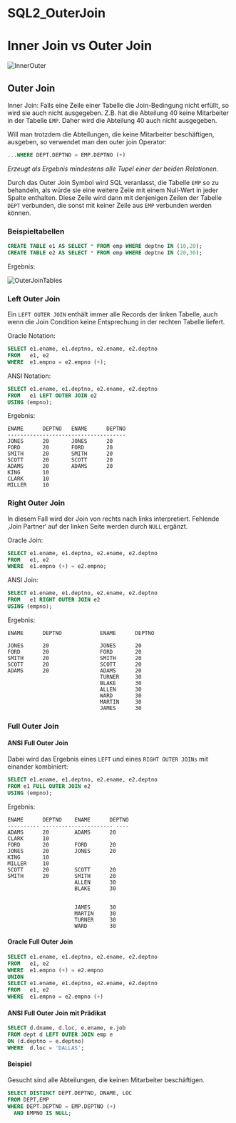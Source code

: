 # SQL2_OuterJoin

# Inner Join vs Outer Join

![InnerOuter](InnerOuter.png)

## Outer Join

Inner Join: Falls eine Zeile einer Tabelle die Join-Bedingung nicht erfüllt, so wird sie auch nicht ausgegeben. Z.B. hat die Abteilung 40 keine Mitarbeiter in der Tabelle `EMP`. Daher wird die Abteilung 40 auch nicht ausgegeben.

Will man trotzdem die Abteilungen, die keine Mitarbeiter beschäftigen, ausgeben, so verwendet man den outer join Operator:

```sql
...WHERE DEPT.DEPTNO = EMP.DEPTNO (+)
```

*Erzeugt als Ergebnis mindestens alle Tupel einer der beiden Relationen.*

Durch das Outer Join Symbol wird SQL veranlasst, die Tabelle `EMP` so zu behandeln, als würde sie eine weitere Zeile mit einem Null-Wert in jeder Spalte enthalten. Diese Zeile wird dann mit denjenigen Zeilen der Tabelle `DEPT` verbunden, die sonst mit keiner Zeile aus `EMP` verbunden werden können.

### Beispieltabellen

```sql
CREATE TABLE e1 AS SELECT * FROM emp WHERE deptno IN (10,20);
CREATE TABLE e2 AS SELECT * FROM emp WHERE deptno IN (20,30);
```

Ergebnis:

![OuterJoinTables](OuterJoinTables.png)

### Left Outer Join

Ein `LEFT OUTER JOIN` enthält immer alle Records der linken Tabelle, auch wenn die Join Condition keine Entsprechung in der rechten Tabelle liefert.

Oracle Notation:

```sql
SELECT e1.ename, e1.deptno, e2.ename, e2.deptno
FROM   e1, e2
WHERE  e1.empno = e2.empno (+);
```

ANSI Notation:

```sql
SELECT e1.ename, e1.deptno, e2.ename, e2.deptno
FROM   e1 LEFT OUTER JOIN e2
USING (empno);
```

Ergebnis:

```
ENAME      DEPTNO   ENAME      DEPTNO    
------------------------------------- 
JONES      20       JONES      20       
FORD       20       FORD       20        
SMITH      20       SMITH      20        
SCOTT      20       SCOTT      20        
ADAMS      20       ADAMS      20        
KING       10                           
CLARK      10                            
MILLER     10    
```

### Right Outer Join

In diesem Fall wird der Join von rechts nach links interpretiert. Fehlende ‚Join Partner‘ auf der linken Seite werden durch `NULL` ergänzt.

Oracle Join:

```sql
SELECT e1.ename, e1.deptno, e2.ename, e2.deptno
FROM   e1, e2
WHERE  e1.empno (+) = e2.empno;
```

ANSI Join:

```sql
SELECT e1.ename, e1.deptno, e2.ename, e2.deptno
FROM   e1 RIGHT OUTER JOIN e2
USING (empno);
```

Ergebnis:

```
ENAME      DEPTNO            ENAME      DEPTNO   

JONES      20                JONES      20       
FORD       20                FORD       20       
SMITH      20                SMITH      20 
SCOTT      20                SCOTT      20       
ADAMS      20                ADAMS      20       
                             TURNER     30       
                             BLAKE      30       
                             ALLEN      30       
                             WARD       30       
                             MARTIN     30                                									        
                             JAMES      30  
```

### Full Outer Join

#### ANSI Full Outer Join

Dabei wird das Ergebnis eines `LEFT` und eines `RIGHT OUTER JOINs` mit einander kombiniert:

```sql
SELECT e1.ename, e1.deptno, e2.ename, e2.deptno
FROM e1 FULL OUTER JOIN e2
USING (empno);
```

Ergebnis:

```
ENAME      DEPTNO    ENAME      DEPTNO 
---------- ---------------------- ---- 
ADAMS      20        ADAMS      20     
CLARK      10                          
FORD       20        FORD       20     
JONES      20        JONES      20     
KING       10                          
MILLER     10                          
SCOTT      20        SCOTT      20     
SMITH      20        SMITH      20     
                     ALLEN      30     
                     BLAKE      30     


                     JAMES      30     
                     MARTIN     30     
                     TURNER     30     
                     WARD       30     
```

#### Oracle Full Outer Join

```sql
SELECT e1.ename, e1.deptno, e2.ename, e2.deptno
FROM   e1, e2
WHERE  e1.empno (+) = e2.empno
UNION
SELECT e1.ename, e1.deptno, e2.ename, e2.deptno
FROM   e1, e2
WHERE  e1.empno = e2.empno (+)
```

#### ANSI Full Outer Join mit Prädikat

```sql
SELECT d.dname, d.loc, e.ename, e.job
FROM dept d LEFT OUTER JOIN emp e
ON (d.deptno = e.deptno)
WHERE  d.loc = 'DALLAS';
```

#### Beispiel

Gesucht sind alle Abteilungen, die keinen Mitarbeiter beschäftigen.

```sql
SELECT DISTINCT DEPT.DEPTNO, DNAME, LOC
FROM DEPT,EMP
WHERE DEPT.DEPTNO = EMP.DEPTNO (+)
  AND EMPNO IS NULL;
```
